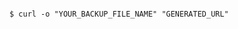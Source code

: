 <!-- usedin: [ _includes/_inlines/AddIns/common/database-backups/database-backups_manually-download-v1.md] -->

```

$ curl -o "YOUR_BACKUP_FILE_NAME" "GENERATED_URL"

```
